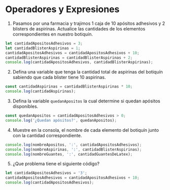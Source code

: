 # Operadores y Expresiones

1. Pasamos por una farmacia y trajimos 1 caja de 10 apósitos adhesivos y 2 blisters de aspirinas.
   Actualice las cantidades de los elementos correspondientes en nuestro botiquín.
``` javascript
let cantidadApositosAdhesivos = 3;
let cantidadBlisterAspirinas = 1;
cantidadApositosAdhesivos = cantidadApositosAdhesivos + 10;
cantidadBlisterAspirinas = cantidadBlisterAspirinas + 2;
console.log(cantidadApositosAdhesivos, cantidadBlisterAspirinas);
```

2. Defina una variable que tenga la cantidad total de aspirinas del botiquín sabiendo que cada blister tiene 10 aspirinas.
``` javascript
const cantidadAspirinas = cantidadBlisterAspirinas * 10;
console.log(cantidadAspirinas);
```

3. Defina la variable `quedanApositos` la cual determine si quedan apósitos disponibles.
``` javascript
const quedanApositos = cantidadApositosAdhesivos > 0;
console.log('¿Quedan apósitos?', quedanApositos);
```

4. Muestre en la consola, el nombre de cada elemento del botiquín junto con la cantidad correspondiente.
``` javascript
console.log(nombreApositos, ':', cantidadApositosAdhesivos);
console.log(nombreAspirinas, ':', cantidadBlisterAspirinas);
console.log(nombreGuantes, ':', cantidadGuantesDeLatex);
```
5. ¿Que problema tiene el siguiente código?
``` javascript
let cantidadApositosAdhesivos = '3';
cantidadApositosAdhesivos = cantidadApositosAdhesivos + 10;
console.log(cantidadApositosAdhesivos);
```
